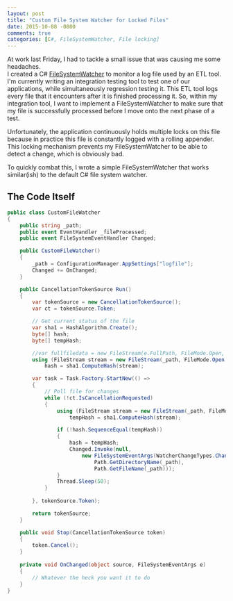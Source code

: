 ```yaml
---
layout: post
title: "Custom File System Watcher for Locked Files"
date: 2015-10-08 -0800
comments: true
categories: [C#, FileSystemWatcher, File locking]
---
```


At work last Friday, I had to tackle a small issue that was causing me some headaches.  
I created a C\# [FileSystemWatcher](https://msdn.microsoft.com/en-us/library/system.io.filesystemwatcher(v=vs.110).aspx "FileSystemWatcher")
to monitor a log file used by an ETL tool.  I'm currently writing an integration testing tool to test one of our applications, while
simultaneously regression testing it.  This ETL tool logs every file that it encounters after it is finished processing it.  So, within my 
integration tool, I want to implement a FileSystemWatcher to make sure that my file is successfully processed before I move onto the next
phase of a test.

Unfortunately, the application continuously holds multiple locks on this file because in practice this file is constantly logged with a 
rolling appender.  This locking mechanism prevents my FileSystemWatcher to be able to detect a change, which is obviously bad.

To quickly combat this, I wrote a simple FileSystemWatcher that works similar(ish) to the default C\# file system watcher.

## The Code Itself

```C#
public class CustomFileWatcher
{
	public string _path;
	public event EventHandler _fileProcessed;
	public event FileSystemEventHandler Changed;

	public CustomFileWatcher()
	{
		_path = ConfigurationManager.AppSettings["logfile"];
		Changed += OnChanged;
	}

	public CancellationTokenSource Run()
	{
		var tokenSource = new CancellationTokenSource();
		var ct = tokenSource.Token;

		// Get current status of the file
		var sha1 = HashAlgorithm.Create();
		byte[] hash;
		byte[] tempHash;

		//var fullfiledata = new FileStream(e.FullPath, FileMode.Open, FileAccess.Read, FileShare.ReadWrite);
		using (FileStream stream = new FileStream(_path, FileMode.Open, FileAccess.Read, FileShare.ReadWrite))
			hash = sha1.ComputeHash(stream);

		var task = Task.Factory.StartNew(() =>
		{
			// Poll file for changes
			while (!ct.IsCancellationRequested)
			{
				using (FileStream stream = new FileStream(_path, FileMode.Open, FileAccess.Read, FileShare.ReadWrite))
					tempHash = sha1.ComputeHash(stream);

				if (!hash.SequenceEqual(tempHash))
				{
					hash = tempHash;
					Changed.Invoke(null, 
						new FileSystemEventArgs(WatcherChangeTypes.Changed,
							Path.GetDirectoryName(_path),
							Path.GetFileName(_path)));
				}
				Thread.Sleep(50);
			}
			
		}, tokenSource.Token);

		return tokenSource;
	}

	public void Stop(CancellationTokenSource token)
	{
		token.Cancel();
	}
	
	private void OnChanged(object source, FileSystemEventArgs e)
	{
		// Whatever the heck you want it to do
	}
}
```
